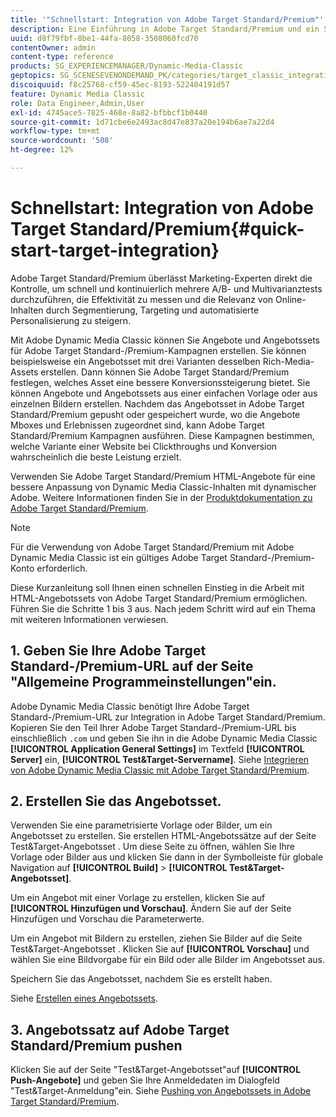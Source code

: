 ```yaml
---
title: '"Schnellstart: Integration von Adobe Target Standard/Premium"'
description: Eine Einführung in Adobe Target Standard/Premium und ein Schnellstart für den schnellen Einstieg in die Adobe Target Standard/Premium-Integrationstechniken.
uuid: d8f79fbf-8be1-44fa-8058-3508060fcd70
contentOwner: admin
content-type: reference
products: SG_EXPERIENCEMANAGER/Dynamic-Media-Classic
geptopics: SG_SCENESEVENONDEMAND_PK/categories/target_classic_integration
discoiquuid: f8c25768-cf59-45ec-8193-522404191d57
feature: Dynamic Media Classic
role: Data Engineer,Admin,User
exl-id: 4745ace5-7825-468e-8a82-bfbbcf1b0440
source-git-commit: 1d71cbe6e2493ac8d47e837a20e194b6ae7a22d4
workflow-type: tm+mt
source-wordcount: '508'
ht-degree: 12%

---
```


# Schnellstart: Integration von Adobe Target Standard/Premium{#quick-start-target-integration}

Adobe Target Standard/Premium überlässt Marketing-Experten direkt die Kontrolle, um schnell und kontinuierlich mehrere A/B- und Multivarianztests durchzuführen, die Effektivität zu messen und die Relevanz von Online-Inhalten durch Segmentierung, Targeting und automatisierte Personalisierung zu steigern.

Mit Adobe Dynamic Media Classic können Sie Angebote und Angebotssets für Adobe Target Standard-/Premium-Kampagnen erstellen. Sie können beispielsweise ein Angebotsset mit drei Varianten desselben Rich-Media-Assets erstellen. Dann können Sie Adobe Target Standard/Premium festlegen, welches Asset eine bessere Konversionssteigerung bietet. Sie können Angebote und Angebotssets aus einer einfachen Vorlage oder aus einzelnen Bildern erstellen. Nachdem das Angebotsset in Adobe Target Standard/Premium gepusht oder gespeichert wurde, wo die Angebote Mboxes und Erlebnissen zugeordnet sind, kann Adobe Target Standard/Premium Kampagnen ausführen. Diese Kampagnen bestimmen, welche Variante einer Website bei Clickthroughs und Konversion wahrscheinlich die beste Leistung erzielt.

Verwenden Sie Adobe Target Standard/Premium HTML-Angebote für eine bessere Anpassung von Dynamic Media Classic-Inhalten mit dynamischer Adobe. Weitere Informationen finden Sie in der [Produktdokumentation zu Adobe Target Standard/Premium](https://experienceleague.adobe.com/docs/target.html).

>[!NOTE]
>
>Für die Verwendung von Adobe Target Standard/Premium mit Adobe Dynamic Media Classic ist ein gültiges Adobe Target Standard-/Premium-Konto erforderlich.

Diese Kurzanleitung soll Ihnen einen schnellen Einstieg in die Arbeit mit HTML-Angebotssets von Adobe Target Standard/Premium ermöglichen. Führen Sie die Schritte 1 bis 3 aus. Nach jedem Schritt wird auf ein Thema mit weiteren Informationen verwiesen.

## 1. Geben Sie Ihre Adobe Target Standard-/Premium-URL auf der Seite &quot;Allgemeine Programmeinstellungen&quot;ein.

Adobe Dynamic Media Classic benötigt Ihre Adobe Target Standard-/Premium-URL zur Integration in Adobe Target Standard/Premium. Kopieren Sie den Teil Ihrer Adobe Target Standard-/Premium-URL bis einschließlich `.com` und geben Sie ihn in die Adobe Dynamic Media Classic **[!UICONTROL Application General Settings]** im Textfeld **[!UICONTROL Server]** ein, **[!UICONTROL Test&amp;Target-Servername]**. Siehe [Integrieren von Adobe Dynamic Media Classic mit Adobe Target Standard/Premium](integrating-dmc-with-target.md#integrating-dmc-with-target).

## 2. Erstellen Sie das Angebotsset.

Verwenden Sie eine parametrisierte Vorlage oder Bilder, um ein Angebotsset zu erstellen. Sie erstellen HTML-Angebotssätze auf der Seite Test&amp;Target-Angebotsset . Um diese Seite zu öffnen, wählen Sie Ihre Vorlage oder Bilder aus und klicken Sie dann in der Symbolleiste für globale Navigation auf **[!UICONTROL Build]** > **[!UICONTROL Test&amp;Target-Angebotsset]**.

Um ein Angebot mit einer Vorlage zu erstellen, klicken Sie auf **[!UICONTROL Hinzufügen und Vorschau]**. Ändern Sie auf der Seite Hinzufügen und Vorschau die Parameterwerte.

Um ein Angebot mit Bildern zu erstellen, ziehen Sie Bilder auf die Seite Test&amp;Target-Angebotsset . Klicken Sie auf **[!UICONTROL Vorschau]** und wählen Sie eine Bildvorgabe für ein Bild oder alle Bilder im Angebotsset aus.

Speichern Sie das Angebotsset, nachdem Sie es erstellt haben. 

Siehe [Erstellen eines Angebotssets](creating-offer-set.md#creating_an_offer_set).

## 3. Angebotssatz auf Adobe Target Standard/Premium pushen

Klicken Sie auf der Seite &quot;Test&amp;Target-Angebotsset&quot;auf **[!UICONTROL Push-Angebote]** und geben Sie Ihre Anmeldedaten im Dialogfeld &quot;Test&amp;Target-Anmeldung&quot;ein. Siehe [Pushing von Angebotssets in Adobe Target Standard/Premium](pushing-offer-sets-target.md#pushing_offer_sets_to_target).
